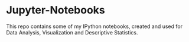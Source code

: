 # Jupyter-Notebooks
This repo contains some of my IPython notebooks, created and used for Data Analysis, Visualization and Descriptive Statistics. 
